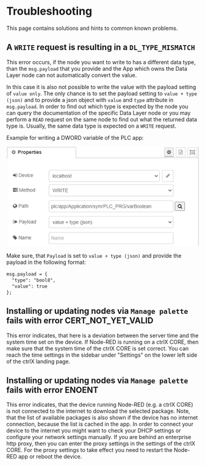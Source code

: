 # Troubleshooting

This page contains solutions and hints to common known problems.

## A `WRITE` request is resulting in a `DL_TYPE_MISMATCH`

This error occurs, if the node you want to write to has a different data type, than the `msg.payload` that you provide and the App which owns the Data Layer node can not automatically convert the value.

In this case it is also not possible to write the value with the payload setting of `value only`. The only chance is to set the payload setting to `value + type (json)` and to provide a json object with `value` and `type` attribute in `msg.payload`. In order to find out which type is expected by the node you can query the documentation of the specific Data Layer node or you may perform a `READ` request on the same node to find out what the returned data type is. Usually, the same data type is expected on a `WRITE` request.

Example for writing a DWORD variable of the PLC app:

![examples-plc-write-value-bool.png](./images/troubleshooting-type-mismatch-config.png)

Make sure, that `Payload` is set to `value + type (json)` and provide the payload in the following format:

```
msg.payload = {
  "type": "bool8", 
  "value": true
};
```

## Installing or updating nodes via `Manage palette` fails with error CERT_NOT_YET_VALID

This error indicates, that here is a deviation between the server time and the system time set on the device.
If Node-RED is running on a ctrlX CORE, then make sure that the system time of the ctrlX CORE is set correct. You can reach the time settings in the sidebar under "Settings" on the lower left side of the ctrlX landing page.

## Installing or updating nodes via `Manage palette` fails with error ENOENT

This error indicates, that the device running Node-RED (e.g. a ctrlX CORE) is not connected to the internet to download the selected package. Note, that the list of available packages is also shown if the device has no internet connection, because the list is cached in the app.
In order to connect your device to the internet you might want to check your DHCP settings or configure your network settings manually. If you are behind an enterprise http proxy, then you can enter the proxy settings in the settings of the ctrlX CORE. For the proxy settings to take effect you need to restart the Node-RED app or reboot the device.

